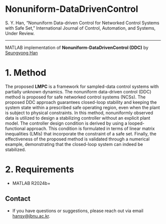 # Nonuniform-DataDrivenControl
S. Y. Han, “Nonuniform Data-driven Control for Networked Control Systems with Safe Set,” International Journal of Control, Automation, and Systems, Under Review.



----

MATLAB implementation of **Nonuniform-DataDrivenControl (DDC)** by [Seungyong Han](https://sites.google.com/view/jbnu-dscl)

<!-- <p align="center">
  <img src="Figures/03_Ex1_Case1_Leader_Follower_Trajectory.png" width="250" />
  <img src="Figures/12_Ex2_Case1_NODE_MPC_ILMPC_State.png" width="250" />
  <img src="Figures/19_Ex2_Case2_NODE_MPC_TDMPC_State.png" width="250" />
</p> -->

# 1. Method

The proposed **LMPC** is a framework for sampled-data control systems with partially unknown dynamics. 
The nonuniform data-driven control (DDC) method is proposed for safe networked control systems (NCSs). The proposed DDC approach guarantees closed-loop stability and keeping the system state within a prescribed safe operating region, even when the plant is subject to physical constraints. In this method, nonuniformly observed data is utilized to design a stabilizing controller without an explicit plant model. The controller design condition is derived by using a looped-functional approach. This condition is formulated in terms of linear matrix inequalities (LMIs) that incorporate the constraint of a safe set. Finally, the effectiveness of the proposed method is validated through a numerical example, demonstrating that the closed-loop system can indeed be stabilized.

# 2. Requirements
- MATLAB R2024b+

## Contact
 - If you have questions or suggestions, please reach out via email [hansy@jbnu.ac.kr](mailto:hansy@jbnu.ac.kr).


